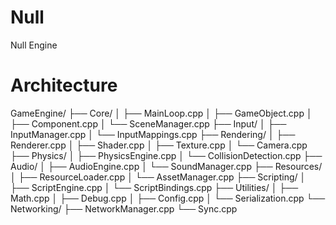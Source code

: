 # Null
Null Engine


# Architecture

GameEngine/
├── Core/
│   ├── MainLoop.cpp
│   ├── GameObject.cpp
│   ├── Component.cpp
│   └── SceneManager.cpp
├── Input/
│   ├── InputManager.cpp
│   └── InputMappings.cpp
├── Rendering/
│   ├── Renderer.cpp
│   ├── Shader.cpp
│   ├── Texture.cpp
│   └── Camera.cpp
├── Physics/
│   ├── PhysicsEngine.cpp
│   └── CollisionDetection.cpp
├── Audio/
│   ├── AudioEngine.cpp
│   └── SoundManager.cpp
├── Resources/
│   ├── ResourceLoader.cpp
│   └── AssetManager.cpp
├── Scripting/
│   ├── ScriptEngine.cpp
│   └── ScriptBindings.cpp
├── Utilities/
│   ├── Math.cpp
│   ├── Debug.cpp
│   ├── Config.cpp
│   └── Serialization.cpp
└── Networking/
    ├── NetworkManager.cpp
    └── Sync.cpp
